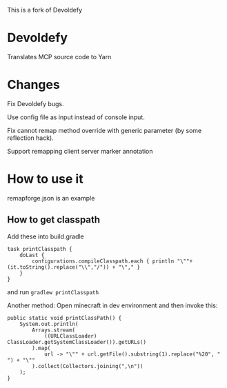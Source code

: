 This is a fork of Devoldefy
# Devoldefy
Translates MCP source code to Yarn

# Changes
Fix Devoldefy bugs.

Use config file as input instead of console input.

Fix cannot remap method override with generic parameter (by some reflection hack).

Support remapping client server marker annotation

# How to use it
remapforge.json is an example

## How to get classpath

Add these into build.gradle
```
task printClasspath {
	doLast {
		configurations.compileClasspath.each { println "\""+ (it.toString().replace("\\","/")) + "\"," }
	}
}
```
and run `gradlew printClasspath`

Another method:
Open minecraft in dev environment and then invoke this:
```
public static void printClassPath() {
    System.out.println(
        Arrays.stream(
            ((URLClassLoader) ClassLoader.getSystemClassLoader()).getURLs()
        ).map(
            url -> "\"" + url.getFile().substring(1).replace("%20", " ") + "\""
        ).collect(Collectors.joining(",\n"))
    );
}
```

